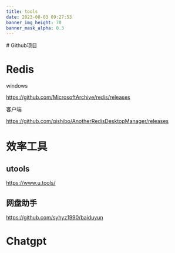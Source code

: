 ```yaml
---
title: tools
date: 2023-08-03 09:27:53
banner_img_height: 70
banner_mask_alpha: 0.3
---
```


<div class="markdown-body">
      # Github项目

# Redis

windows

https://github.com/MicrosoftArchive/redis/releases

客户端

https://github.com/qishibo/AnotherRedisDesktopManager/releases







# 效率工具

## utools

https://www.u.tools/

## 网盘助手

https://github.com/syhyz1990/baiduyun









# Chatgpt  
</div>









